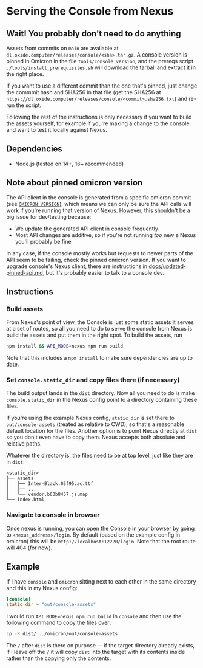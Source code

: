 # Serving the Console from Nexus

## Wait! You probably don't need to do anything

Assets from commits on `main` are available at `dl.oxide.computer/releases/console/<sha>.tar.gz`. A console version is pinned in Omicron in the file `tools/console_version`, and the prereqs script `./tools/install_prerequisites.sh` will download the tarball and extract it in the right place.

If you want to use a different commit than the one that's pinned, just change the commmit hash and SHA256 in that file (get the SHA256 at `https://dl.oxide.computer/releases/console/<commit>.sha256.txt`) and re-run the script.

Following the rest of the instructions is only necessary if you want to build the assets yourself, for example if you're making a change to the console and want to test it locally against Nexus.

## Dependencies

- Node.js (tested on 14+, 16+ recommended)

## Note about pinned omicron version

The API client in the console is generated from a specific omicron commit (see [`OMICRON_VERSION`](/OMICRON_VERSION)), which means we can only be sure the API calls will work if you're running that version of Nexus. However, this shouldn't be a big issue for dev/testing because:

- We update the generated API client in console frequently
- Most API changes are additive, so if you're not running _too_ new a Nexus you'll probably be fine

In any case, if the console mostly works but requests to newer parts of the API seem to be failing, check the pinned omicron version. If you want to upgrade console's Nexus client, there are instructions in [docs/updated-pinned-api.md](/docs/update-pinned-api.md), but it's probably easier to talk to a console dev.

## Instructions

### Build assets

From Nexus's point of view, the Console is just some static assets it serves at a set of routes, so all you need to do to serve the console from Nexus is build the assets and put them in the right spot. To build the assets, run

```sh
npm install && API_MODE=nexus npm run build
```

Note that this includes a `npm install` to make sure dependencies are up to date.

### Set `console.static_dir` and copy files there (if necessary)

The build output lands in the `dist` directory. Now all you need to do is make `console.static_dir` in the Nexus config point to a directory containing these files.

If you're using the example Nexus config, `static_dir` is set there to `out/console-assets` (treated as relative to CWD), so that's a reasonable default location for the files. Another option is to point Nexus directly at `dist` so you don't even have to copy them. Nexus accepts both absolute and relative paths.

Whatever the directory is, the files need to be at top level, just like they are in `dist`:

```
<static_dir>
├── assets
│   ├── Inter-Black.05f95cac.ttf
│   ├── ...
│   └── vendor.b63b8457.js.map
└── index.html
```

### Navigate to console in browser

Once nexus is running, you can open the Console in your browser by going to `<nexus_address>/login`. By default (based on the example config in omicron) this will be `http://localhost:12220/login`. Note that the root route will 404 (for now).

## Example

If I have `console` and `omicron` sitting next to each other in the same directory and this in my Nexus config:

```toml
[console]
static_dir = "out/console-assets"
```

I would run `API_MODE=nexus npm run build` in `console` and then use the following command to copy the files over:

```bash
cp -R dist/ ../omicron/out/console-assets
```

The `/` after `dist` is there on purpose — if the target directory already exists, if I leave off the `/` it will copy `dist` into the target with its contents inside rather than the copying only the contents.
